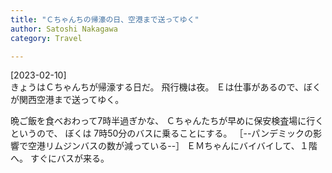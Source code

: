 ```yaml
---
title: "Ｃちゃんちの帰濠の日、空港まで送ってゆく"
author: Satoshi Nakagawa
category: Travel

---
```


[2023-02-10]  
 きょうはＣちゃんちが帰濠する日だ。
飛行機は夜。
Ｅは仕事があるので、ぼくが関西空港まで送ってゆく。

 晩ご飯を食べおわって7時半過ぎかな、
Ｃちゃんたちが早めに保安検査場に行くというので、
ぼくは 7時50分のバスに乗ることにする。
［--パンデミックの影響で空港リムジンバスの数が減っている--］
ＥＭちゃんにバイバイして、１階へ。
すぐにバスが来る。

